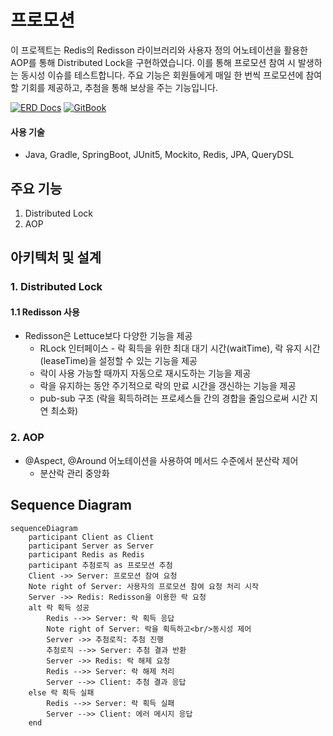 # 프로모션

이 프로젝트는 Redis의 Redisson 라이브러리와 사용자 정의 어노테이션을 활용한 AOP를 통해 Distributed Lock을 구현하였습니다. 이를 통해 프로모션 참여 시 발생하는 동시성 이슈를 테스트합니다. 주요 기능은 회원들에게 매일 한 번씩 프로모션에 참여할 기회를 제공하고, 추첨을 통해 보상을 주는 기능입니다.

[![ERD Docs](https://img.shields.io/badge/ERD-Docs-blue)](https://dbdocs.io/gmsdl1994/topy_promotion)
[![GitBook](https://img.shields.io/badge/GitBook-Read%20Docs-green)](https://topys-organization.gitbook.io/topys-promotion/)

#### 사용 기술

- Java, Gradle, SpringBoot, JUnit5, Mockito, Redis, JPA, QueryDSL

## 주요 기능

1. Distributed Lock
2. AOP

## 아키텍처 및 설계

### 1. Distributed Lock

#### 1.1 Redisson 사용

- Redisson은 Lettuce보다 다양한 기능을 제공
    - RLock 인터페이스 - 락 획득을 위한 최대 대기 시간(waitTime), 락 유지 시간(leaseTime)을 설정할 수 있는 기능을 제공
    - 락이 사용 가능할 때까지 자동으로 재시도하는 기능을 제공
    - 락을 유지하는 동안 주기적으로 락의 만료 시간을 갱신하는 기능을 제공
    - pub-sub 구조 (락을 획득하려는 프로세스들 간의 경합을 줄임으로써 시간 지연 최소화)

### 2. AOP

- @Aspect, @Around 어노테이션을 사용하여 메서드 수준에서 분산락 제어
    - 분산락 관리 중앙화

## Sequence Diagram

```mermaid
sequenceDiagram
    participant Client as Client
    participant Server as Server
    participant Redis as Redis
    participant 추첨로직 as 프로모션 추첨
    Client ->> Server: 프로모션 참여 요청
    Note right of Server: 사용자의 프로모션 참여 요청 처리 시작
    Server ->> Redis: Redisson을 이용한 락 요청
    alt 락 획득 성공
        Redis -->> Server: 락 획득 응답
        Note right of Server: 락을 획득하고<br/>동시성 제어
        Server ->> 추첨로직: 추첨 진행
        추첨로직 -->> Server: 추첨 결과 반환
        Server ->> Redis: 락 해제 요청
        Redis -->> Server: 락 해제 처리
        Server -->> Client: 추첨 결과 응답
    else 락 획득 실패
        Redis -->> Server: 락 획득 실패
        Server -->> Client: 에러 메시지 응답
    end

```